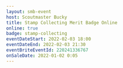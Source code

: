 ```yaml
---
layout: smb-event
host: Scoutmaster Bucky
title: Stamp Collecting Merit Badge Online
online: true
badge: stamp-collecting
eventDateStart: 2022-02-03 18:00
eventDateEnd: 2022-02-03 21:30
eventBriteEventId: 220241336767
onSaleDate: 2022-01-02 0:05
---
```

